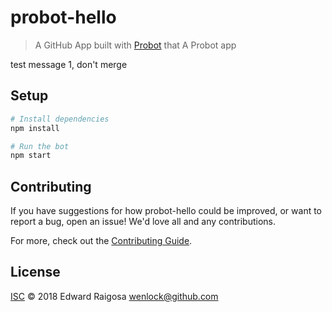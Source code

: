# probot-hello

> A GitHub App built with [Probot](https://github.com/probot/probot) that A Probot app

test message 1, don't merge

## Setup

```sh
# Install dependencies
npm install

# Run the bot
npm start
```

## Contributing

If you have suggestions for how probot-hello could be improved, or want to report a bug, open an issue! We'd love all and any contributions.

For more, check out the [Contributing Guide](CONTRIBUTING.md).

## License

[ISC](LICENSE) © 2018 Edward Raigosa <wenlock@github.com>
